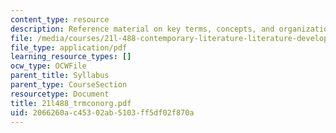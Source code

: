 ```yaml
---
content_type: resource
description: Reference material on key terms, concepts, and organizations.
file: /media/courses/21l-488-contemporary-literature-literature-development-and-human-rights-spring-2008/2066260ac45302ab5103ff5df02f870a_21l488_trmconorg.pdf
file_type: application/pdf
learning_resource_types: []
ocw_type: OCWFile
parent_title: Syllabus
parent_type: CourseSection
resourcetype: Document
title: 21l488_trmconorg.pdf
uid: 2066260a-c453-02ab-5103-ff5df02f870a
---
```

